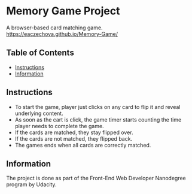 # Memory Game Project

A browser-based card matching game.
https://eaczechova.github.io/Memory-Game/ 

## Table of Contents

* [Instructions](#instructions)
* [Information](#Information)

## Instructions

- To start the game, player just clicks on any card to flip it and reveal underlying content.
- As soon as the cart is click, the game timer starts counting the time player needs to complete the game.
- If the cards are matched, they stay flipped over.
- If the cards are not matched, they flipped back.
- The games ends when all cards are correctly matched.

## Information

The project is done as part of the Front-End Web Developer Nanodegree program by Udacity.
